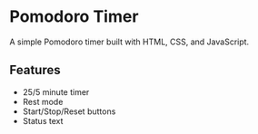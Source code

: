 # Pomodoro Timer

A simple Pomodoro timer built with HTML, CSS, and JavaScript.

## Features

- 25/5 minute timer
- Rest mode
- Start/Stop/Reset buttons
- Status text

